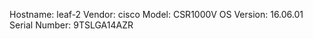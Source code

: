 Hostname:      leaf-2
Vendor:        cisco
Model:         CSR1000V
OS Version:    16.06.01
Serial Number: 9TSLGA14AZR